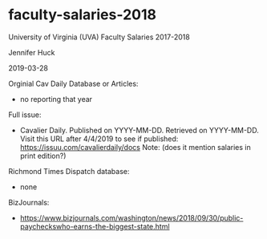 # faculty-salaries-2018
University of Virginia (UVA) Faculty Salaries 2017-2018

Jennifer Huck

2019-03-28

Orginial Cav Daily Database or Articles:

* no reporting that year

Full issue: 

* Cavalier Daily.  Published on YYYY-MM-DD.  Retrieved on YYYY-MM-DD. 
Visit this URL after 4/4/2019 to see if published: https://issuu.com/cavalierdaily/docs
Note: (does it mention salaries in print edition?)

Richmond Times Dispatch database:
* none

BizJournals:

* https://www.bizjournals.com/washington/news/2018/09/30/public-paycheckswho-earns-the-biggest-state.html
